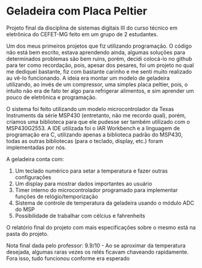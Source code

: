 # Geladeira com Placa Peltier

Projeto final da disciplina de sistemas digitais III do curso técnico em eletrônica do CEFET-MG feito em um grupo de 2 estudantes.

Um dos meus primeiros projetos que fiz utilizando programação. O código não está bem escrito, estava aprendendo ainda, algumas soluções para determinados 
problemas são bem ruins, porém, decidi colocá-lo no github para ter como recordação, pois, apesar dos pesares, foi um projeto no qual me dediquei bastante,
fiz com bastante carinho e me senti muito realizado au vê-lo funcionando. A ideia era montar um modelo de geladeira utilizando, ao invés de um compressor, 
uma simples placa peltier, pois, o intuito não era de fato ter algo para refrigerar alimentos, e sim aprender um pouco de eletrônica e programação.

O sistema foi feito utilizando um modelo microcontrolador da Texas Instruments da série MSP430 (entretanto, não me recordo qual), porém, criamos uma biblioteca 
para que ele pudesse ser também utilizado com o MSP430G2553. A IDE utilizada foi o IAR Workbench e a linguagem de programação era C, utilizando apenas a 
biblioteca padrão do MSP430, todas as outras bibliotecas (para o teclado, display, etc.) foram implementadas por nós.

A geladeira conta com:
  1. Um teclado numérico para setar a temperatura e fazer outras configurações
  2. Um display para mostrar dados importantes ao usuário
  3. Timer interno do microcontrolador programado para implementar funções de relógio/temporização
  4. Sistema de controle de temperatura da geladeira usando o módulo ADC do MSP
  5. Possibilidade de trabalhar com célcius e fahrenheits
 
O relatório final do projeto com mais especificações sobre o mesmo está na pasta do projeto.

Nota final dada pelo professor: 9.9/10 - Ao se aproximar da temperatura desejada, algumas raras vezes os relés ficavam chaveando rapidamente. Fora isso, tudo
funcionou conforme era esperado

